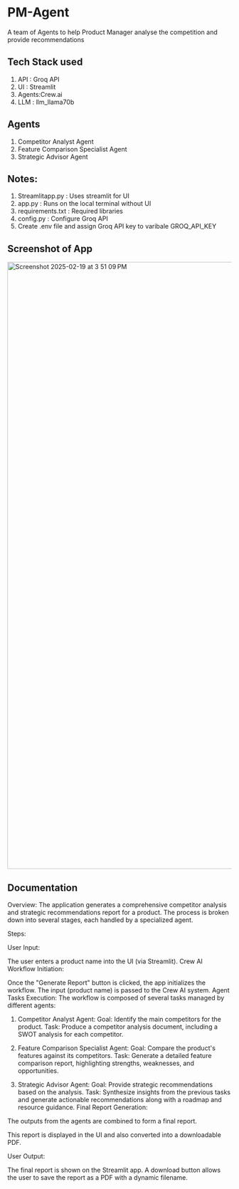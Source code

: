 # PM-Agent
A team of Agents to help Product Manager analyse the competition and provide recommendations

## Tech Stack used
1. API : Groq API
2. UI : Streamlit
3. Agents:Crew.ai
4. LLM : llm_llama70b

## Agents
  1. Competitor Analyst Agent
  2. Feature Comparison Specialist Agent
  3. Strategic Advisor Agent

## Notes:
1. Streamlitapp.py : Uses streamlit for UI
2. app.py : Runs on the local terminal without UI
3. requirements.txt : Required libraries
4. config.py : Configure Groq API
5. Create .env file and assign Groq API key to varibale GROQ_API_KEY

## Screenshot of App

<img width="1364" alt="Screenshot 2025-02-19 at 3 51 09 PM" src="https://github.com/user-attachments/assets/f2e6a2a5-a164-47f7-abf6-89f3474da322" />

## Documentation
Overview:
The application generates a comprehensive competitor analysis and strategic recommendations report for a product. The process is broken down into several stages, each handled by a specialized agent.

Steps:

User Input:

The user enters a product name into the UI (via Streamlit).
Crew AI Workflow Initiation:

Once the "Generate Report" button is clicked, the app initializes the workflow.
The input (product name) is passed to the Crew AI system.
Agent Tasks Execution:
The workflow is composed of several tasks managed by different agents:

1. Competitor Analyst Agent:
Goal: Identify the main competitors for the product.
Task: Produce a competitor analysis document, including a SWOT analysis for each competitor.

2. Feature Comparison Specialist Agent:
Goal: Compare the product's features against its competitors.
Task: Generate a detailed feature comparison report, highlighting strengths, weaknesses, and opportunities.

3. Strategic Advisor Agent:
Goal: Provide strategic recommendations based on the analysis.
Task: Synthesize insights from the previous tasks and generate actionable recommendations along with a roadmap and resource guidance.
Final Report Generation:

The outputs from the agents are combined to form a final report.

This report is displayed in the UI and also converted into a downloadable PDF.

User Output:

The final report is shown on the Streamlit app.
A download button allows the user to save the report as a PDF with a dynamic filename.
